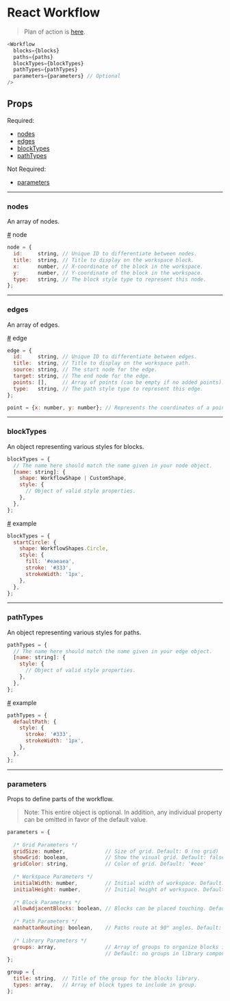 # React Workflow

> Plan of action is [here](PLAN.md).

```javascript
<Workflow
  blocks={blocks}
  paths={paths}
  blockTypes={blockTypes}
  pathTypes={pathTypes}
  parameters={parameters} // Optional
/>
```

## Props

Required:

- [nodes](#nodes)
- [edges](#edges)
- [blockTypes](#blocktypes)
- [pathTypes](#pathtypes)

Not Required:

- [parameters](#parameters)

---

### nodes

An array of nodes.

<a name="node" href="#node">#</a> node

```javascript
node = {
  id:     string, // Unique ID to differentiate between nodes.
  title:  string, // Title to display on the workspace block.
  x:      number, // X-coordinate of the block in the workspace.
  y:      number, // Y-coordinate of the block in the workspace.
  type:   string, // The block style type to represent this node.
};
```

---

### edges

An array of edges.

<a name="edge" href="#edge">#</a> edge

```javascript
edge = {
  id:     string, // Unique ID to differentiate between edges.
  title:  string, // Title to display on the workspace path.
  source: string, // The start node for the edge.
  target: string, // The end node for the edge.
  points: [],     // Array of points (can be empty if no added points).
  type:   string, // The path style type to represent this edge.
};

point = {x: number, y: number}; // Represents the coordinates of a point.
```

---

### blockTypes

An object representing various styles for blocks.

```javascript
blockTypes = {
  // The name here should match the name given in your node object.
  [name: string]: {
    shape: WorkflowShape | CustomShape,
    style: {
      // Object of valid style properties.
    },
  },
};
```

<a name="block-type-example" href="#block-type-example">#</a> example

```javascript
blockTypes = {
  startCircle: {
    shape: WorkflowShapes.Circle,
    style: {
      fill: '#eaeaea',
      stroke: '#333',
      strokeWidth: '1px',
    },
  },
};
```

---

### pathTypes

An object representing various styles for paths.

```javascript
pathTypes = {
  // The name here should match the name given in your edge object.
  [name: string]: {
    style: {
      // Object of valid style properties.
    },
  },
};
```

<a name="path-type-example" href="#path-type-example">#</a> example

```javascript
pathTypes = {
  defaultPath: {
    style: {
      stroke: '#333',
      strokeWidth: '1px',
    },
  },
};
```

---

### parameters

Props to define parts of the workflow.

> Note: This entire object is optional. In addition, any individual property
> can be omitted in favor of the default value.

```javascript
parameters = {
  
  /* Grid Parameters */
  gridSize: number,             // Size of grid. Default: 0 (no grid)
  showGrid: boolean,            // Show the visual grid. Default: false
  gridColor: string,            // Color of grid. Default: '#eee'
  
  /* Workspace Parameters */
  initialWidth: number,         // Initial width of workspace. Default: TBD
  initialHeight: number,        // Initial height of workspace. Default: TBD
  
  /* Block Parameters */
  allowAdjacentBlocks: boolean, // Blocks can be placed touching. Default: false
  
  /* Path Parameters */
  manhattanRouting: boolean,    // Paths route at 90° angles. Default: false
  
  /* Library Parameters */
  groups: array,                // Array of groups to organize blocks in library
                                // Default: no groups in library component
};

group = {
  title: string,  // Title of the group for the blocks library.
  types: array,   // Array of block types to include in group.
};
```
